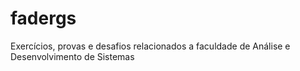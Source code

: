 # fadergs
Exercícios, provas e desafios relacionados a faculdade de Análise e Desenvolvimento de Sistemas
